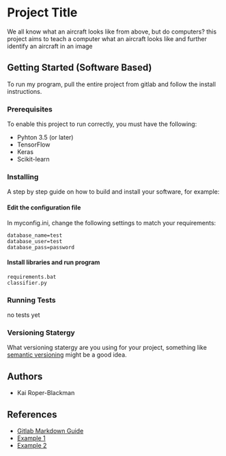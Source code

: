 # Project Title
We all know what an aircraft looks like from above, but do computers? this project aims to teach a computer what an aircraft looks like and further identify an aircraft in an image

## Getting Started (Software Based)
To run my program, pull the entire project from gitlab and follow the install instructions. 

### Prerequisites
To enable this project to run correctly, you must have the following:
* Pyhton 3.5 (or later)
* TensorFlow
* Keras
* Scikit-learn


### Installing
A step by step guide on how to build and install your software, for example:

#### Edit the configuration file
In myconfig.ini, change the following settings to match your requirements:

```
database_name=test
database_user=test
database_pass=password
```

#### Install libraries and run program

```
requirements.bat
classifier.py
```

### Running Tests
no tests yet

### Versioning Statergy
What versioning statergy are you using for your project, something like [semantic versioning](https://semver.org/) might be a good idea.


## Authors
* Kai Roper-Blackman
## References
* [Gitlab Markdown Guide](https://docs.gitlab.com/ee/user/markdown.html)
* [Example 1](https://github.com/erasmus-without-paper/ewp-specs-sec-intro/tree/v2.0.2)
* [Example 2](https://github.com/erasmus-without-paper/ewp-specs-architecture/tree/v1.10.0)
